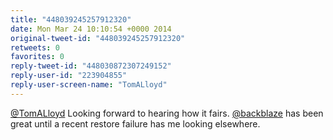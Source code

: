 ```yaml
---
title: "448039245257912320"
date: Mon Mar 24 10:10:54 +0000 2014
original-tweet-id: "448039245257912320"
retweets: 0
favorites: 0
reply-tweet-id: "448030872307249152"
reply-user-id: "223904855"
reply-user-screen-name: "TomALloyd"
---
```

<a href="https://twitter.com/TomALloyd">@TomALloyd</a> Looking forward to hearing how it fairs. <a href="https://twitter.com/backblaze">@backblaze</a> has been great until a recent restore failure has me looking elsewhere.
